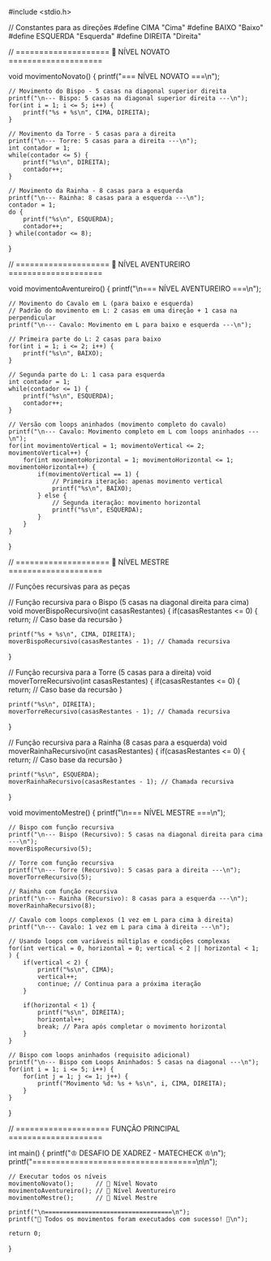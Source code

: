#include <stdio.h>

// Constantes para as direções
#define CIMA "Cima"
#define BAIXO "Baixo"
#define ESQUERDA "Esquerda"
#define DIREITA "Direita"

// ==================== 🏅 NÍVEL NOVATO ====================

void movimentoNovato() {
    printf("=== NÍVEL NOVATO ===\n");
    
    // Movimento do Bispo - 5 casas na diagonal superior direita
    printf("\n--- Bispo: 5 casas na diagonal superior direita ---\n");
    for(int i = 1; i <= 5; i++) {
        printf("%s + %s\n", CIMA, DIREITA);
    }
    
    // Movimento da Torre - 5 casas para a direita
    printf("\n--- Torre: 5 casas para a direita ---\n");
    int contador = 1;
    while(contador <= 5) {
        printf("%s\n", DIREITA);
        contador++;
    }
    
    // Movimento da Rainha - 8 casas para a esquerda
    printf("\n--- Rainha: 8 casas para a esquerda ---\n");
    contador = 1;
    do {
        printf("%s\n", ESQUERDA);
        contador++;
    } while(contador <= 8);
}

// ==================== 🏅 NÍVEL AVENTUREIRO ====================

void movimentoAventureiro() {
    printf("\n=== NÍVEL AVENTUREIRO ===\n");
    
    // Movimento do Cavalo em L (para baixo e esquerda)
    // Padrão do movimento em L: 2 casas em uma direção + 1 casa na perpendicular
    printf("\n--- Cavalo: Movimento em L para baixo e esquerda ---\n");
    
    // Primeira parte do L: 2 casas para baixo
    for(int i = 1; i <= 2; i++) {
        printf("%s\n", BAIXO);
    }
    
    // Segunda parte do L: 1 casa para esquerda
    int contador = 1;
    while(contador <= 1) {
        printf("%s\n", ESQUERDA);
        contador++;
    }
    
    // Versão com loops aninhados (movimento completo do cavalo)
    printf("\n--- Cavalo: Movimento completo em L com loops aninhados ---\n");
    for(int movimentoVertical = 1; movimentoVertical <= 2; movimentoVertical++) {
        for(int movimentoHorizontal = 1; movimentoHorizontal <= 1; movimentoHorizontal++) {
            if(movimentoVertical == 1) {
                // Primeira iteração: apenas movimento vertical
                printf("%s\n", BAIXO);
            } else {
                // Segunda iteração: movimento horizontal
                printf("%s\n", ESQUERDA);
            }
        }
    }
}

// ==================== 🥇 NÍVEL MESTRE ====================

// Funções recursivas para as peças

// Função recursiva para o Bispo (5 casas na diagonal direita para cima)
void moverBispoRecursivo(int casasRestantes) {
    if(casasRestantes <= 0) {
        return; // Caso base da recursão
    }
    
    printf("%s + %s\n", CIMA, DIREITA);
    moverBispoRecursivo(casasRestantes - 1); // Chamada recursiva
}

// Função recursiva para a Torre (5 casas para a direita)
void moverTorreRecursivo(int casasRestantes) {
    if(casasRestantes <= 0) {
        return; // Caso base da recursão
    }
    
    printf("%s\n", DIREITA);
    moverTorreRecursivo(casasRestantes - 1); // Chamada recursiva
}

// Função recursiva para a Rainha (8 casas para a esquerda)
void moverRainhaRecursivo(int casasRestantes) {
    if(casasRestantes <= 0) {
        return; // Caso base da recursão
    }
    
    printf("%s\n", ESQUERDA);
    moverRainhaRecursivo(casasRestantes - 1); // Chamada recursiva
}

void movimentoMestre() {
    printf("\n=== NÍVEL MESTRE ===\n");
    
    // Bispo com função recursiva
    printf("\n--- Bispo (Recursivo): 5 casas na diagonal direita para cima ---\n");
    moverBispoRecursivo(5);
    
    // Torre com função recursiva
    printf("\n--- Torre (Recursivo): 5 casas para a direita ---\n");
    moverTorreRecursivo(5);
    
    // Rainha com função recursiva
    printf("\n--- Rainha (Recursivo): 8 casas para a esquerda ---\n");
    moverRainhaRecursivo(8);
    
    // Cavalo com loops complexos (1 vez em L para cima à direita)
    printf("\n--- Cavalo: 1 vez em L para cima à direita ---\n");
    
    // Usando loops com variáveis múltiplas e condições complexas
    for(int vertical = 0, horizontal = 0; vertical < 2 || horizontal < 1; ) {
        if(vertical < 2) {
            printf("%s\n", CIMA);
            vertical++;
            continue; // Continua para a próxima iteração
        }
        
        if(horizontal < 1) {
            printf("%s\n", DIREITA);
            horizontal++;
            break; // Para após completar o movimento horizontal
        }
    }
    
    // Bispo com loops aninhados (requisito adicional)
    printf("\n--- Bispo com Loops Aninhados: 5 casas na diagonal ---\n");
    for(int i = 1; i <= 5; i++) {
        for(int j = 1; j <= 1; j++) {
            printf("Movimento %d: %s + %s\n", i, CIMA, DIREITA);
        }
    }
}

// ==================== FUNÇÃO PRINCIPAL ====================

int main() {
    printf("♔ DESAFIO DE XADREZ - MATECHECK ♔\n");
    printf("===================================\n\n");
    
    // Executar todos os níveis            
    movimentoNovato();      // 🏅 Nível Novato
    movimentoAventureiro(); // 🏅 Nível Aventureiro  
    movimentoMestre();      // 🥇 Nível Mestre
    
    printf("\n===================================\n");
    printf("🎉 Todos os movimentos foram executados com sucesso! 🎉\n");
    
    return 0;
}
